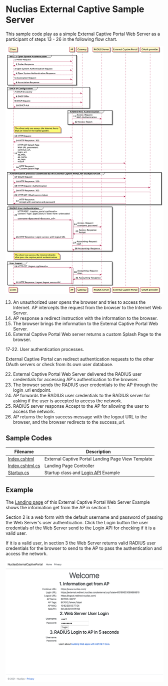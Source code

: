 # Nuclias External Captive Sample Server

This sample code play as a simple External Captive Portal Web Server
as a participant of steps 13 - 26 in the following flow chart.

![Authentication Flow](NucliasExternalCaptivePortal/wwwroot/images/Authenticaiton-Flow.png)

13. An unauthorized user opens the browser and tries to access the Internet.
    AP intercepts the request from the browser to the Internet Web Server.
1. AP response a redirect instruction with the information to the browser.
1. The browser brings the information to the External Captive Portal Web Server.
1. External Captive Portal Web server returns a custom Splash Page to the browser.

17-22. User authentication processes.

External Captive Portal can redirect authentication requests to the other
OAuth servers or check from its own user database.

22. External Captive Portal Web Server delivered the RADIUS user credentials for accessing AP's authentication to the browser.
1. The browser sends the RADIUS user credentials to the AP through the login_url endpoint.
1. AP forwards the RADIUS user credentials to the RADIUS server for asking if the user is accepted to access the network.
1. RADIUS server response Accept to the AP for allowing the user to access the network.
1. AP returns the login success message with the logout URL to the browser, and the browser redirects to the success_url.

## Sample Codes

| Filename                                 | Description                                                  |
| ---------------------------------------- | ------------------------------------------------------------ |
| [Index.cshtml](http://bit.ly/3tjVxuQ)    | External Captive Portal Landing Page View Template           |
| [Index.cshtml.cs](http://bit.ly/3cyoQUC) | Landing Page Controller                                      |
| [Startup.cs](http://bit.ly/39CfcOQ)      | Startup class and [Login API](http://bit.ly/3tfyRff) Example |

## Example

The [Landing page](http://bit.ly/3j6x87k) of this External Captive Portal Web Server Example shows the information get from the AP in section 1.

Section 2 is a web form with the default username and password of passing the Web Server's user authentication.
Click the Login button the user credentials of the Web Server send to the Login API for checking if it is a valid user.

If it is a valid user, in section 3 the Web Server returns valid RADIUS user credentials for the browser to send to
the AP to pass the authentication and access the network.

![Landing page](NucliasExternalCaptivePortal/wwwroot/images/Landing.png)